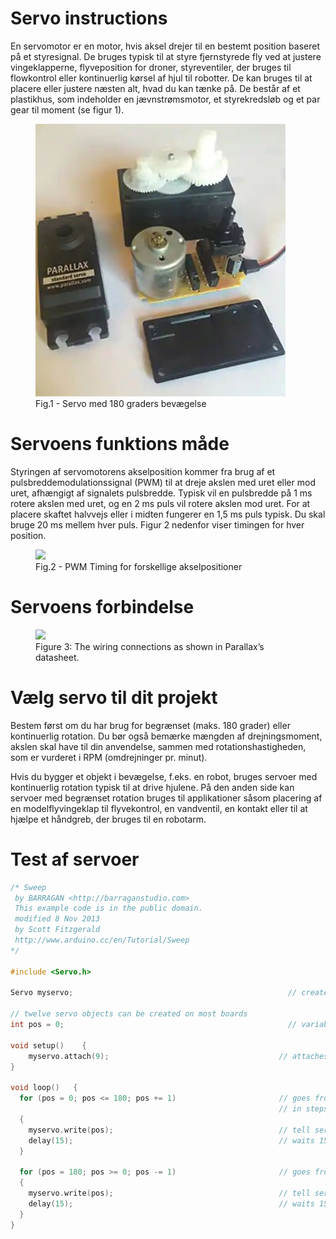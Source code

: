 # Servo instructions

En servomotor er en motor, hvis aksel drejer til en bestemt position baseret på et styresignal. De bruges typisk til at styre fjernstyrede fly ved at justere vingeklapperne, flyveposition for droner, styreventiler, der bruges til flowkontrol eller kontinuerlig kørsel af hjul til robotter. De kan bruges til at placere eller justere næsten alt, hvad du kan tænke på. De består af et plastikhus, som indeholder en jævnstrømsmotor, et styrekredsløb og et par gear til moment (se figur 1).

<figure>
  <img src="article-2017march-servo-motors-and-control-fig1.jpg" />
  <figcaption>Fig.1 - Servo med 180 graders bevægelse</figcaption>
</figure>

# Servoens funktions måde
Styringen af servomotorens akselposition kommer fra brug af et pulsbreddemodulationssignal (PWM) til at dreje akslen med uret eller mod uret, afhængigt af signalets pulsbredde. Typisk vil en pulsbredde på 1 ms rotere akslen med uret, og en 2 ms puls vil rotere akslen mod uret. For at placere skaftet halvvejs eller i midten fungerer en 1,5 ms puls typisk. Du skal bruge 20 ms mellem hver puls. Figur 2 nedenfor viser timingen for hver position.

<figure>
  <img src="https://user-images.githubusercontent.com/44589560/161221746-2ab1efd0-2eb9-4a35-abe5-0cd196939ab9.png" />
  <figcaption>Fig.2 - PWM Timing for forskellige akselpositioner</figcaption>
</figure>

# Servoens forbindelse
<figure>
  <img src="https://user-images.githubusercontent.com/44589560/161222161-589eb82e-e268-469a-a586-f7b18cbfbfdf.png" />
  <figcaption>Figure 3: The wiring connections as shown in Parallax’s datasheet.</figcaption>
</figure>

# Vælg servo til dit projekt
Bestem først om du har brug for begrænset (maks. 180 grader) eller kontinuerlig rotation. Du bør også bemærke mængden af drejningsmoment, akslen skal have til din anvendelse, sammen med rotationshastigheden, som er vurderet i RPM (omdrejninger pr. minut).

Hvis du bygger et objekt i bevægelse, f.eks. en robot, bruges servoer med kontinuerlig rotation typisk til at drive hjulene. På den anden side kan servoer med begrænset rotation bruges til applikationer såsom placering af en modelflyvingeklap til flyvekontrol, en vandventil, en kontakt eller til at hjælpe et håndgreb, der bruges til en robotarm.

# Test af servoer
```C++
/* Sweep
 by BARRAGAN <http://barraganstudio.com>
 This example code is in the public domain.
 modified 8 Nov 2013
 by Scott Fitzgerald
 http://www.arduino.cc/en/Tutorial/Sweep
*/

#include <Servo.h>

Servo myservo;                                                // create servo object to control a servo

// twelve servo objects can be created on most boards
int pos = 0;                                                  // variable to store the servo position

void setup()    {
    myservo.attach(9);                                      // attaches the servo on pin 9 to the servo object
}

void loop()   {
  for (pos = 0; pos <= 180; pos += 1)                       // goes from 0 degrees to 180 degrees
                                                            // in steps of 1 degree
  {                                                                             
    myservo.write(pos);                                     // tell servo to go to position in variable 'pos'
    delay(15);                                              // waits 15ms for the servo to reach the position
  }

  for (pos = 180; pos >= 0; pos -= 1)                       // goes from 180 degrees to 0 degrees 
  {            
    myservo.write(pos);                                     // tell servo to go to position in variable 'pos'
    delay(15);                                              // waits 15ms for the servo to reach the position
  }
}
```
